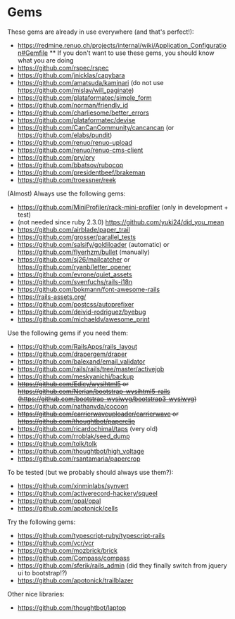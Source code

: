 # Gems

These gems are already in use everywhere (and that's perfect!):

* https://redmine.renuo.ch/projects/internal/wiki/Application_Configuration#Gemfile
** If you don't want to use these gems, you should know what you are doing
* https://github.com/rspec/rspec
* https://github.com/jnicklas/capybara
* https://github.com/amatsuda/kaminari (do not use https://github.com/mislav/will_paginate)
* https://github.com/plataformatec/simple_form
* https://github.com/norman/friendly_id
* https://github.com/charliesome/better_errors
* https://github.com/plataformatec/devise
* https://github.com/CanCanCommunity/cancancan (or https://github.com/elabs/pundit)
* https://github.com/renuo/renuo-upload
* https://github.com/renuo/renuo-cms-client
* https://github.com/pry/pry
* https://github.com/bbatsov/rubocop
* https://github.com/presidentbeef/brakeman
* https://github.com/troessner/reek

(Almost) Always use the following gems:

* https://github.com/MiniProfiler/rack-mini-profiler (only in development + test)
* (not needed since ruby 2.3.0) https://github.com/yuki24/did_you_mean
* https://github.com/airblade/paper_trail
* https://github.com/grosser/parallel_tests
* https://github.com/salsify/goldiloader (automatic) or https://github.com/flyerhzm/bullet (manually)
* https://github.com/sj26/mailcatcher or https://github.com/ryanb/letter_opener
* https://github.com/evrone/quiet_assets
* https://github.com/svenfuchs/rails-i18n
* https://github.com/bokmann/font-awesome-rails
* https://rails-assets.org/
* https://github.com/postcss/autoprefixer
* https://github.com/deivid-rodriguez/byebug
* https://github.com/michaeldv/awesome_print


Use the following gems if you need them:

* https://github.com/RailsApps/rails_layout
* https://github.com/drapergem/draper
* https://github.com/balexand/email_validator
* https://github.com/rails/rails/tree/master/activejob
* https://github.com/meskyanichi/backup
* ~~https://github.com/Edicy/wysihtml5 or https://github.com/Nerian/bootstrap-wysihtml5-rails (https://github.com/bootstrap-wysiwyg/bootstrap3-wysiwyg)~~
* https://github.com/nathanvda/cocoon
* ~~https://github.com/carrierwaveuploader/carrierwave or https://github.com/thoughtbot/paperclip~~
* https://github.com/ricardochimal/taps (very old)
* https://github.com/rroblak/seed_dump
* https://github.com/tolk/tolk
* https://github.com/thoughtbot/high_voltage
* https://github.com/rsantamaria/papercrop

To be tested (but we probably should always use them?):

* https://github.com/xinminlabs/synvert
* https://github.com/activerecord-hackery/squeel
* https://github.com/opal/opal
* https://github.com/apotonick/cells

Try the following gems:

* https://github.com/typescript-ruby/typescript-rails
* https://github.com/vcr/vcr
* https://github.com/mozbrick/brick
* https://github.com/Compass/compass
* https://github.com/sferik/rails_admin (did they finally switch from jquery ui to bootstrap!?)
* https://github.com/apotonick/trailblazer

Other nice libraries:

* https://github.com/thoughtbot/laptop
